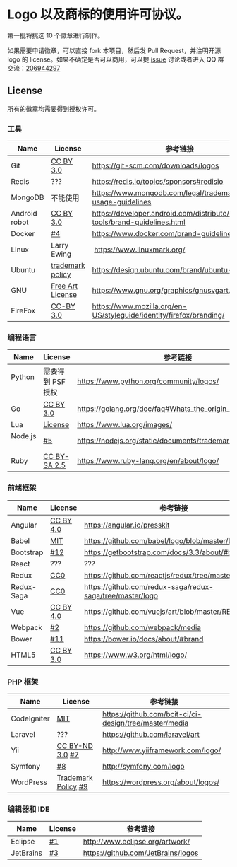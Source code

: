 # Logo 以及商标的使用许可协议。

第一批将挑选 10 个徽章进行制作。

如果需要申请徽章，可以直接 fork 本项目，然后发 Pull Request，并注明开源 logo 的 license。如果不确定是否可以商用，可以提 [issue](https://github.com/justjavac/logo-trademark-licenses/issues/new) 讨论或者进入 QQ 群交流：[206944297](https://jq.qq.com/?_wv=1027&k=5X3l1CD)

## License

所有的徽章均需要得到授权许可。

### 工具

| Name     | License       | 参考链接  |
| -------- | ------------- | -------- |
| Git      | [CC BY 3.0](https://creativecommons.org/licenses/by/3.0/) | https://git-scm.com/downloads/logos | 
| Redis    | ??? | https://redis.io/topics/sponsors#redisio |
| MongoDB  | 不能使用 | https://www.mongodb.com/legal/trademark-usage-guidelines |
| Android robot | [CC BY 3.0](https://creativecommons.org/licenses/by/3.0/) | https://developer.android.com/distribute/marketing-tools/brand-guidelines.html |
| Docker   | [#4](https://github.com/justjavac/badge-store/issues/4) | https://www.docker.com/brand-guidelines |
| Linux    | Larry Ewing | https://www.linuxmark.org/ |
| Ubuntu   | [trademark policy](https://www.ubuntu.com/legal/terms-and-policies/intellectual-property-policy) | https://design.ubuntu.com/brand/ubuntu-logo/ |
| GNU      | [Free Art License](https://directory.fsf.org/wiki/License:Free-Art-L-v1.3) | https://www.gnu.org/graphics/gnusvgart.html |
| FireFox  | [CC-BY 3.0](https://www.mozilla.org/en-US/styleguide/identity/firefox/branding/) | https://www.mozilla.org/en-US/styleguide/identity/firefox/branding/ |

### 编程语言

| Name     | License       | 参考链接  |
| -------- | ------------- | -------- |
| Python   | 需要得到 PSF 授权 | https://www.python.org/community/logos/ |
| Go       | [CC BY 3.0](https://creativecommons.org/licenses/by/3.0/) | https://golang.org/doc/faq#Whats_the_origin_of_the_mascot |
| Lua      | [License](https://www.lua.org/images/) | https://www.lua.org/images/ |
| Node.js  | [#5](https://github.com/justjavac/badge-store/issues/5) | https://nodejs.org/static/documents/trademark-policy.pdf |
| Ruby     | [CC BY-SA 2.5](https://creativecommons.org/licenses/by-sa/2.5/) | https://www.ruby-lang.org/en/about/logo/ |

### 前端框架

| Name     | License       | 参考链接  |
| -------- | ------------- | -------- |
| Angular  | [CC BY 4.0](https://creativecommons.org/licenses/by/4.0/) | https://angular.io/presskit |
| Babel    | [MIT](https://github.com/babel/logo/blob/master/LICENSE)  | https://github.com/babel/logo/blob/master/LICENSE |
| Bootstrap| [#12](https://github.com/justjavac/logo-trademark-licenses/issues/12)  | https://getbootstrap.com/docs/3.3/about/#brand |
| React    | ??? | ??? |
| Redux    | [CC0](https://github.com/reactjs/redux/blob/master/LICENSE-logo.md) | https://github.com/reactjs/redux/tree/master/logo |
| Redux-Saga    | [CC0](https://github.com/redux-saga/redux-saga/blob/master/LICENSE-logo.md) | https://github.com/redux-saga/redux-saga/tree/master/logo |
| Vue      | [CC BY 4.0](https://creativecommons.org/licenses/by/4.0/) | https://github.com/vuejs/art/blob/master/README.md |
| Webpack  | [#2](https://github.com/justjavac/badge-store/issues/2) | https://github.com/webpack/media |
| Bower    | [#11](https://github.com/justjavac/badge-store/issues/11) | https://bower.io/docs/about/#brand |
| HTML5    | [CC BY 3.0](https://creativecommons.org/licenses/by/3.0/) | https://www.w3.org/html/logo/ |

### PHP 框架

| Name     | License       | 参考链接  |
| -------- | ------------- | -------- |
| CodeIgniter | [MIT](https://codeigniter.com/userguide3/license.html) | https://github.com/bcit-ci/ci-design/tree/master/media |
| Laravel     | ??? | https://github.com/laravel/art |
| Yii         | [CC BY-ND 3.0](http://creativecommons.org/licenses/by-nd/3.0/) [#7](https://github.com/justjavac/badge-store/issues/7) | http://www.yiiframework.com/logo/ |
| Symfony     | [#8](https://github.com/justjavac/badge-store/issues/8) | http://symfony.com/logo |
| WordPress   | [Trademark Policy](http://wordpressfoundation.org/trademark-policy/) [#9](https://github.com/justjavac/badge-store/issues/9)  | https://wordpress.org/about/logos/ |

### 编辑器和 IDE

| Name     | License       | 参考链接  |
| -------- | ------------- | -------- |
| Eclipse  | [#1](https://github.com/justjavac/badge-store/issues/1) | http://www.eclipse.org/artwork/ |
| JetBrains| [#3](https://github.com/justjavac/badge-store/issues/3) | https://github.com/JetBrains/logos |
